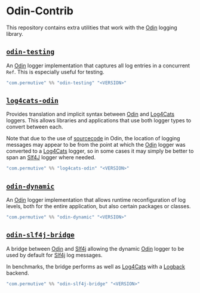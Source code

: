# Odin-Contrib

This repository contains extra utilities that work with the [Odin] logging library.

## [`odin-testing`]

An [Odin] logger implementation that captures all log entries in a concurrent `Ref`. This is especially useful for
testing.

```scala
"com.permutive" %% "odin-testing" "<VERSION>"
```

## [`log4cats-odin`]

Provides translation and implicit syntax between [Odin] and [Log4Cats] loggers. This allows libraries and applications
that use both logger types to convert between each.

Note that due to the use of [sourcecode] in Odin, the location of logging messages may appear to be from the point at
which the [Odin] logger was converted to a [Log4Cats] logger, so in some cases it may simply be better to span an
[Slf4J] logger where needed.

```scala
"com.permutive" %% "log4cats-odin" "<VERSION>"
```

## [`odin-dynamic`]

An [Odin] logger implementation that allows runtime reconfiguration of log levels, both for the entire application, but
also certain packages or classes.

```scala
"com.permutive" %% "odin-dynamic" "<VERSION>"
```

## [`odin-slf4j-bridge`]

A bridge between [Odin] and [Slf4j] allowing the dynamic [Odin] logger to be used by default for [Slf4j] log messages.

In benchmarks, the bridge performs as well as [Log4Cats] with a [Logback] backend.

```scala
"com.permutive" %% "odin-slf4j-bridge" "<VERSION>"
```

[`odin-testing`]: odin-testing
[`log4cats-odin`]: log4cats-odin
[`odin-dynamic`]: odin-dynamic
[`odin-slf4j-bridge`]: odin-slf4j-bridge

[Log4Cats]: https://github.com/typelevel/log4cats
[Logback]: http://logback.qos.ch/
[Odin]: https://github.com/valskalla/odin
[Slf4J]: http://www.slf4j.org/
[sourcecode]: https://github.com/com-lihaoyi/sourcecode

